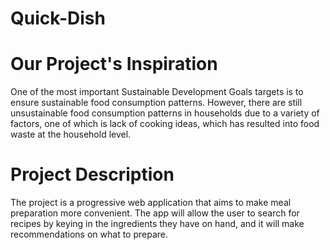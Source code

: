 # Quick-Dish
# Our Project's Inspiration
One of the most important Sustainable Development Goals targets is to ensure sustainable food consumption patterns. However, there are still unsustainable food consumption patterns in households due to a variety of factors, one of which is lack of cooking ideas, which has resulted into food waste at the household level.

# Project Description
The project is a progressive web application that aims to make meal preparation more convenient. The app will allow the user to search for recipes by keying in the ingredients they have on hand, and it will make recommendations on what to prepare.
